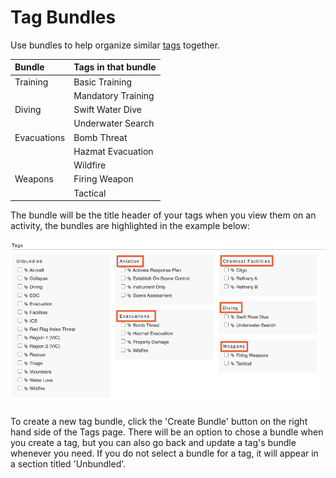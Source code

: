 # Tag Bundles

Use bundles to help organize similar [tags](../tags/) together. 

| **Bundle**  | **Tags in that bundle**  |
| :--- | :--- |
|  Training  |  Basic Training  |
|  |  Mandatory Training  |
|  Diving  |  Swift Water Dive  |
|  |  Underwater Search  |
|  Evacuations  |  Bomb Threat  |
|  |  Hazmat Evacuation  |
|  |  Wildfire  |
|  Weapons  |  Firing Weapon  |
|  |  Tactical  |

The bundle will be the title header of your tags when you view them on an activity, the bundles are highlighted in the example below:

![](../../.gitbook/assets/tag-bundles.png)

To create a new tag bundle, click the 'Create Bundle' button on the right hand side of the Tags page. There will be an option to chose a bundle when you create a tag, but you can also go back and update a tag's bundle whenever you need. If you do not select a bundle for a tag, it will appear in a section titled 'Unbundled'.

